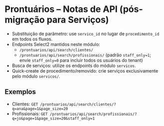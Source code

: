 # Prontuários – Notas de API (pós-migração para Serviços)

- Substituição de parâmetro: use `servico_id` no lugar de `procedimento_id` em todos os fluxos.
- Endpoints Select2 mantidos neste módulo:
  - `/prontuarios/api/search/clientes/`
  - `/prontuarios/api/search/profissionais/` (padrão `staff_only=1`; envie `staff_only=0` para incluir todos os usuários do tenant)
- Busca de serviços: utilize os endpoints do módulo `servicos`.
- Quick-create de procedimento/removido: crie serviços exclusivamente pelo módulo `servicos/`.

## Exemplos

- Clientes: `GET /prontuarios/api/search/clientes/?q=ana&page=1&page_size=20`
- Profissionais: `GET /prontuarios/api/search/profissionais/?q=jo&page=1&page_size=20&staff_only=1`